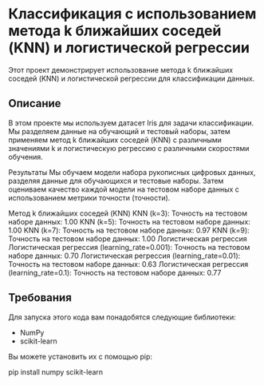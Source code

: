 # Классификация с использованием метода k ближайших соседей (KNN) и логистической регрессии

Этот проект демонстрирует использование метода k ближайших соседей (KNN) и логистической регрессии для классификации данных.

## Описание

В этом проекте мы используем датасет Iris для задачи классификации. Мы разделяем данные на обучающий и тестовый наборы, затем применяем метод k ближайших соседей (KNN) с различными значениями k и логистическую регрессию с различными скоростями обучения.

Результаты
Мы обучаем модели набора рукописных цифровых данных, разделяя данные для обучающихся и тестовые наборы.
Затем оцениваем качество каждой модели на тестовом наборе данных с использованием метрики точности (точности).

Метод k ближайших соседей (KNN)
  KNN (k=3): Точность на тестовом наборе данных: 1.00
  KNN (k=5): Точность на тестовом наборе данных: 1.00
  KNN (k=7): Точность на тестовом наборе данных: 0.97
  KNN (k=9): Точность на тестовом наборе данных: 1.00
Логистическая регрессия
  Логистическая регрессия (learning_rate=0.001): Точность на тестовом наборе данных: 0.70
  Логистическая регрессия (learning_rate=0.01): Точность на тестовом наборе данных: 0.63
  Логистическая регрессия (learning_rate=0.1): Точность на тестовом наборе данных: 0.77
## Требования

Для запуска этого кода вам понадобятся следующие библиотеки:

- NumPy
- scikit-learn

Вы можете установить их с помощью pip:


pip install numpy scikit-learn

